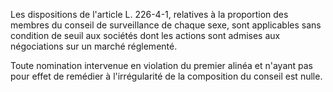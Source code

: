 Les dispositions de l'article L. 226-4-1, relatives à la proportion des membres du conseil de surveillance de chaque sexe, sont applicables sans condition de seuil aux sociétés dont les actions sont admises aux négociations sur un marché réglementé.

Toute nomination intervenue en violation du premier alinéa et n'ayant pas pour effet de remédier à l'irrégularité de la composition du conseil est nulle.
